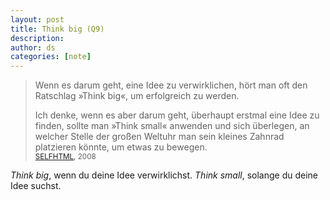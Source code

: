 ```yaml
---
layout: post
title: Think big (Q9)
description:
author: ds
categories: [note]
---
```



> Wenn es darum geht, eine Idee zu verwirklichen, hört man oft den Ratschlag »Think big«, um erfolgreich zu werden.
> 
> Ich denke, wenn es aber darum geht, überhaupt erstmal eine Idee zu finden, sollte man »Think small« anwenden und sich überlegen, an welcher Stelle der großen Weltuhr man sein kleines Zahnrad platzieren könnte, um etwas zu bewegen.  
> <small>[SELFHTML](http://forum.de.selfhtml.org/archiv/2008/1/t165337/#m1077968), 2008</small>

*Think big*, wenn du deine Idee verwirklichst. *Think small*, solange du deine Idee suchst.


